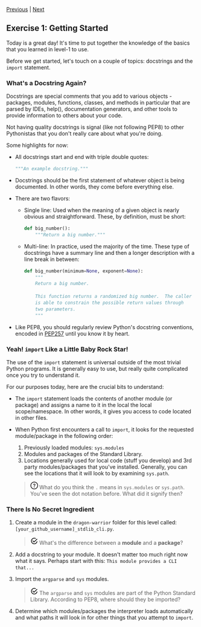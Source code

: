 [Previous](readme.md) |  [Next](exercise-2.md)
## Exercise 1: Getting Started
Today is a great day! It's time to put together the knowledge of the basics
that you learned in level-1 to use.

Before we get started, let's touch on a couple of topics: docstrings and
the `import` statement.

### What's a Docstring Again?
Docstrings are special comments that you add to various objects - packages,
modules, functions, classes, and methods in particular that are parsed by
IDEs, help(), documentation generators, and other tools to provide information
to others about your code.  

Not having quality docstrings is signal (like not
following PEP8) to other Pythonistas that you don't really care about what
you're doing.  

Some highlights for now:
- All docstrings start and end with triple double quotes: 
    
    ```python
    """An example docstring."""
    ```
- Docstrings should be the first statement of whatever object is being
documented. In other words, they come before everything else.
- There are two flavors:
    - Single line: Used when the meaning of a given object is nearly obvious
    and straightforward.  These, by definition, must be short:
        
        ```python
        def big_number():
            """Return a big number."""
        ```
    - Multi-line: In practice, used the majority of the time.  These type of
    docstrings have a summary line and then a longer description with a line
    break in between:
    
        ```python
        def big_number(minimum=None, exponent=None):
            """
            Return a big number.
             
            This function returns a randomized big number.  The caller 
            is able to constrain the possible return values through
            two parameters.
            """
        ```
- Like PEP8, you should regularly review Python's docstring conventions, 
encoded in [PEP257](https://www.python.org/dev/peps/pep-0257/) until 
you know it by heart.

### Yeah! `import` Like a Little Baby Rock Star!
The use of the `import` statement is universal outside of the most trivial
Python programs.  It is generally easy to use, but really quite complicated 
once you try to understand it.

For our purposes today, here are the crucial bits to understand:
- The `import` statement loads the contents of another module (or package) and
assigns a name to it in the local the local scope/namespace.  In other words, 
it gives you access to code located in other files.

- When Python first encounters a call to `import`, it looks for the requested
module/package in the following order:
    1. Previously loaded modules: `sys.modules`
    1. Modules and packages of the Standard Library.
    1. Locations generally used for local code (stuff you develop) and 3rd
    party modules/packages that you've installed.  Generally, you can see
    the locations that it will look to by examining `sys.path`.
    
    > ![Question](../images/question.png) What do you think the `.` means
    in `sys.modules` or `sys.path`.  You've seen the dot notation before.
    What did it signify then?

### There Is No Secret Ingredient
1. Create a module in the `dragon-warrior` folder for this level called:
`[your_github_username]_stdlib_cli.py`.  
   
    > ![Review](../images/reminder.png) What's the difference between a 
    **module** and a **package**?

1. Add a docstring to your module.  It doesn't matter too much right now
what it says.  Perhaps start with this: `This module provides a CLI that...`

1. Import the `argparse` and `sys` modules.
    
    > ![Review](../images/reminder.png) The `argparse` and `sys` modules 
    are part of the Python Standard Library.  According to PEP8, where should 
    they be imported?
    
1. Determine which modules/packages the interpreter loads automatically and what
paths it will look in for other things that you attempt to `import`.